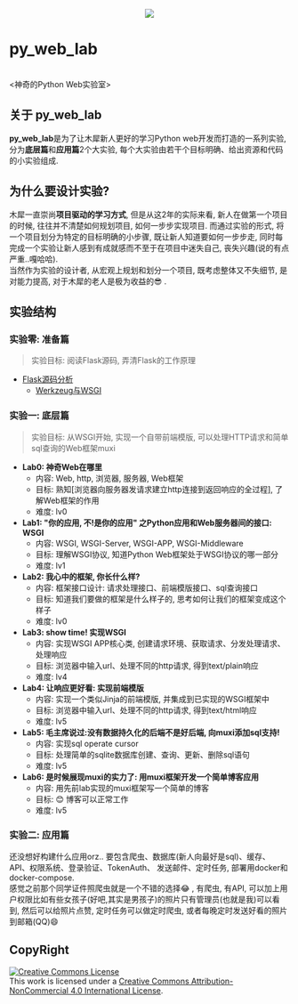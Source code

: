 <p align="center">
  <img src="https://seriousseverity.files.wordpress.com/2015/01/topguntocat.png?w=880&h=400&crop=1" width="auto" height="auto" /><br><h1>py_web_lab</h1><br><神奇的Python Web实验室></br>
</p>

## 关于 py_web_lab
**py_web_lab**是为了让木犀新人更好的学习Python web开发而打造的一系列实验, 分为**底层篇**和**应用篇**2个大实验, 每个大实验由若干个目标明确、给出资源和代码的小实验组成. <br/>

## 为什么要设计实验?
木犀一直崇尚**项目驱动的学习方式**, 但是从这2年的实际来看, 新人在做第一个项目的时候, 往往并不清楚如何规划项目, 如何一步步实现项目. 而通过实验的形式, 将一个项目划分为特定的目标明确的小步骤, 既让新人知道要如何一步步走, 同时每完成一个实验让新人感到有成就感而不至于在项目中迷失自己, 丧失兴趣(说的有点严重..嘎哈哈). <br/>
当然作为实验的设计者, 从宏观上规划和划分一个项目, 既考虑整体又不失细节, 是对能力提高, 对于木犀的老人是极为收益的😎 . <br/>

## 实验结构
### 实验零: 准备篇

> 实验目标: 阅读Flask源码, 弄清Flask的工作原理

+ [Flask源码分析](https://github.com/muxih4ck/py_web_lab/blob/master/src/flask/readme.md)
    + [Werkzeug与WSGI](https://github.com/muxih4ck/py_web_lab/blob/master/src/flask/wsgi.md)

### 实验一: 底层篇

> 实验目标: 从WSGI开始, 实现一个自带前端模版, 可以处理HTTP请求和简单sql查询的Web框架muxi

+ **Lab0: 神奇Web在哪里**
    - 内容: Web, http, 浏览器, 服务器, Web框架
    - 目标: 熟知[浏览器向服务器发请求建立http连接到返回响应的全过程], 了解Web框架的作用
    - 难度: lv0
+ **Lab1: "你的应用, 不!是你的应用" 之Python应用和Web服务器间的接口: WSGI**
    - 内容: WSGI, WSGI-Server, WSGI-APP, WSGI-Middleware
    - 目标: 理解WSGI协议, 知道Python Web框架处于WSGI协议的哪一部分
    - 难度: lv1
+ **Lab2: 我心中的框架, 你长什么样?**
    - 内容: 框架接口设计: 请求处理接口、前端模版接口、sql查询接口
    - 目标: 知道我们要做的框架是什么样子的, 思考如何让我们的框架变成这个样子
    - 难度: lv0
+ **Lab3: show time! 实现WSGI**
    - 内容: 实现WSGI APP核心类, 创建请求环境、获取请求、分发处理请求、处理响应
    - 目标: 浏览器中输入url、处理不同的http请求, 得到text/plain响应
    - 难度: lv4
+ **Lab4: 让响应更好看: 实现前端模版**
    - 内容: 实现一个类似Jinja的前端模版, 并集成到已实现的WSGI框架中
    - 目标: 浏览器中输入url、处理不同的http请求, 得到text/html响应
    - 难度: lv5
+ **Lab5: 毛主席说过:没有数据持久化的后端不是好后端, 向muxi添加sql支持!**
    - 内容: 实现sql operate cursor
    - 目标: 处理简单的sqlite数据库创建、查询、更新、删除sql语句
    - 难度: lv5
+ **Lab6: 是时候展现muxi的实力了: 用muxi框架开发一个简单博客应用**
    - 内容: 用先前lab实现的muxi框架写一个简单的博客
    - 目标: 😊 博客可以正常工作
    - 难度: lv5

### 实验二: 应用篇
还没想好构建什么应用orz.. 要包含爬虫、数据库(新人向最好是sql)、缓存、API、权限系统、登录验证、TokenAuth、 发送邮件、定时任务, 部署用docker和docker-compose. <br/>
感觉之前那个同学证件照爬虫就是一个不错的选择😂 , 有爬虫, 有API, 可以加上用户权限比如有些女孩子(好吧,其实是男孩子)的照片只有管理员(也就是我)可以看到, 然后可以给照片点赞, 定时任务可以做定时爬虫, 或者每晚定时发送好看的照片到邮箱(QQ)😄

## CopyRight

<a rel="license" href="http://creativecommons.org/licenses/by-nc/4.0/"><img alt="Creative Commons License" style="border-width:0" src="https://i.creativecommons.org/l/by-nc/4.0/88x31.png" /></a><br />This work is licensed under a <a rel="license" href="http://creativecommons.org/licenses/by-nc/4.0/">Creative Commons Attribution-NonCommercial 4.0 International License</a>.
